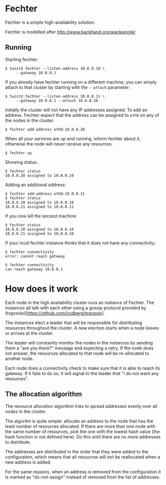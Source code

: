 # Fechter #

Fechter is a simple high-availability solution.

Fechter is modelled after http://www.backhand.org/wackamole/

## Running ##

Starting fechter:

    $ twistd fechter --listen-address 10.0.0.10 \
         --gateway 10.0.0.1

If you already have fechter running on a different machine, you can
simply attach to that cluster by starting with the `--attach`
parameter:

    $ twistd fechter --listen-address 10.0.0.11 \
         --gateway 10.0.0.1 --attach 10.0.0.10

Initially the cluster will not have any IP addresses assigned.  To add
an address.  Fechter expect that the address can be assigned to `eth0`
on any of the nodes in the cluster.

    $ fechter add-address eth0:10.0.0.20

When all your services are up and running, inform fechter about it,
otherwise the node will never receive any resources.

    $ fechter up

Showing status:

    $ fechter status
    10.0.0.20 assigned to 10.0.0.10

Adding an additional address:

    $ fechter add-address eth0:10.0.0.21
    $ fechter status
    10.0.0.20 assigned to 10.0.0.10
    10.0.0.21 assigned to 10.0.0.11

If you now kill the second machine:

    $ fechter status
    10.0.0.20 assigned to 10.0.0.10
    10.0.0.21 assigned to 10.0.0.10

If your local fechter instance thinks that it does not have any
connectivity:

    $ fechter connectivity
    error: cannot reach gateway

    $ fechter connectivity
    can reach gateway 10.0.0.1


# How does it work #

Each node in the high availability cluster runs an instance of
Fechter.  The instances all talk with each other using a gossip
protocol provided by (txgossip)[https://github.com/jrydberg/txgossip].

The instances elect a leader that will be responsible for distributing
resources throughout the cluster.  A new election starts when a node
leaves or arrives at the cluster.

The leader will constantly monitor the nodes in the instances by
sending them a "are you there?" message and expecting a retry.  If the
node does not answer, the resources allocated to that node will be
re-allocated to another node.

Each node does a connectivity check to make sure that it is able to
reach its gateway.  If it fails to do so, it will signal to the leader
that "i do not want any resources".

## The allocation algorithm ##

The resource allocation algorithm tries to spread addresses evenly
over all nodes in the cluster.

The algoritm is quite simple: allocate an address to the node that has
the least number of resources allocated.  If there are more than one
node with the same number of resources, pick the one with the lowest
hash value (the hash function is not defined here).  Do this until
there are no more addresses to distribute.

The addresses are distributed in the order that they were added to the
configuraiton, which means that all resources will not be reallocated
when a new address is added.

For the same reasons, when an address is removed from the
configuration it is marked as "do-not-assign" instead of removed from
the list of addresses.
